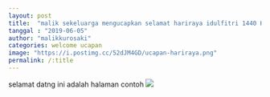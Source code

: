 ```yaml
---
layout: post
title:  "malik sekeluarga mengucapkan selamat hariraya idulfitri 1440 H"
tanggal : "2019-06-05"
author: "malikkurosaki"
categories: welcome ucapan
image: "https://i.postimg.cc/52dJM4GD/ucapan-hariraya.png"
permalink: /:title
---
```

selamat datng ini adalah halaman contoh <!-- more -->
![](https://i.postimg.cc/52dJM4GD/ucapan-hariraya.png)